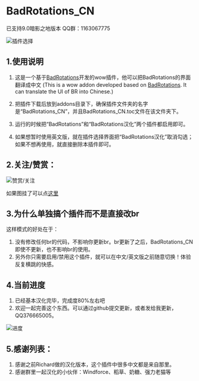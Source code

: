 # BadRotations_CN

已支持9.0暗影之地版本
QQ群：1163067775

![插件选择](http://wowdata.top/static/img/br/eg.png)

## 1.使用说明

1. 这是一个基于[BadRotations](https://github.com/CuteOne/BadRotations)开发的wow插件，他可以把BadRotations的界面翻译成中文
(This is a wow addon developed based on [BadRotations](https://github.com/CuteOne/BadRotations). It can translate the UI of BR into Chinese.)

2. 把插件下载后放到addons目录下，确保插件文件夹的名字是“BadRotations_CN”，并且BadRotations_CN.toc文件在该文件夹下。
3. 运行的时候把“BadRotations”和“BadRotations汉化”两个插件都启用即可。
4. 如果想暂时使用英文版，就在插件选择界面把“BadRotations汉化”取消勾选；如果不想再使用，就直接删除本插件即可。


## 2.关注/赞赏：


![赞赏/关注](http://wowdata.top/static/img/my_info.png)

如果图挂了可以点[这里](http://wowdata.top/static/img/my_info.png)


## 3.为什么单独搞个插件而不是直接改br
这样模式的好处在于：
1. 没有修改任何br的代码，不影响你更新br。br更新了之后，BadRotations_CN即使不更新，也不影响br的使用。
2. 另外你只需要启用/禁用这个插件，就可以在中文/英文版之前随意切换！体验反复横跳的快感。

## 4.当前进度
1. 已经基本汉化完毕，完成度80%左右吧
2. 欢迎一起完善这个东西。可以通过github提交更新，或者发给我更新，QQ376665005。

![进度](http://wowdata.top/static/img/br/progress.png)

## 5.感谢列表：

1. 感谢之前Richard做的汉化版本，这个插件中很多中文都是来自那里。
2. 感谢群里一起汉化的小伙伴：Windforce、稻草、奶糖、强力老猫等


